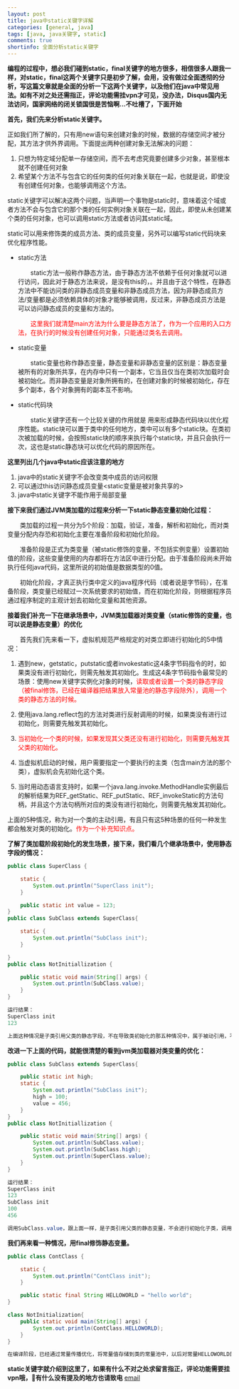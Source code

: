 ```yaml
---
layout: post
title: java中static关键字详解
categories: [general, java]
tags: [java, java关键字, static]
comments: true
shortinfo: 全面分析static关键字
---
```


**编程的过程中，想必我们碰到static，final关键字的地方很多，相信很多人跟我一样，对static，final这两个关键字只是初步了解，会用，没有做过全面透彻的分析，写这篇文章就是全面的分析一下这两个关键字，以及他们在java中常见用法。如有不对之处还需指正，评论功能需挂vpn才可见，没办法，Disqus国内无法访问，国家网络的闭关锁国很是苦恼啊...不吐槽了，下面开始**

**首先，我们先来分析static关键字。**

正如我们所了解的，只有用new语句来创建对象的时候，数据的存储空间才被分配，其方法才供外界调用。下面提出两种创建对象无法解决的问题：
  1. 只想为特定域分配单一存储空间，而不去考虑究竟要创建多少对象，甚至根本就不创建任何对象
  2. 希望某个方法不与包含它的任何类的任何对象关联在一起，也就是说，即使没有创建任何对象，也能够调用这个方法。

static关键字可以解决这两个问题，当声明一个事物是static时，意味着这个域或者方法不会与包含它的那个类的任何实例对象关联在一起，因此，即使从未创建某个类的任何对象，也可以调用static方法或者访问其static域。

static可以用来修饰类的成员方法、类的成员变量，另外可以编写static代码块来优化程序性能。

+ static方法

  &emsp;&emsp;static方法一般称作静态方法，由于静态方法不依赖于任何对象就可以进行访问，因此对于静态方法来说，是没有this的，。并且由于这个特性，在静态方法中不能访问类的非静态成员变量和非静态成员方法，因为非静态成员方法/变量都是必须依赖具体的对象才能够被调用，反过来，非静态成员方法是可以访问静态成员的变量和方法的。

  <font color="red">&emsp;&emsp;这里我们就清楚main方法为什么要是静态方法了，作为一个应用的入口方法，在执行的时候没有创建任何对象，只能通过类名去调用。</font>
+ static变量

  &emsp;&emsp;static变量也称作静态变量，静态变量和非静态变量的区别是：静态变量被所有的对象所共享，在内存中只有一个副本，它当且仅当在类初次加载时会被初始化。而非静态变量是对象所拥有的，在创建对象的时候被初始化，存在多个副本，各个对象拥有的副本互不影响。
+ static代码块

  &emsp;&emsp;static关键字还有一个比较关键的作用就是 用来形成静态代码块以优化程序性能。static块可以置于类中的任何地方，类中可以有多个static块。在类初次被加载的时候，会按照static块的顺序来执行每个static块，并且只会执行一次，这也是static静态块可以优化代码的原因所在。

**这里列出几个java中static应该注意的地方**

1. java中的static关键字不会改变类中成员的访问权限
2. 可以通过this访问静态成员变量<static变量是被对象共享的>
3. java中static关键字不能作用于局部变量  

**接下来我们通过JVM类加载的过程来分析一下static静态变量初始化过程：**

&emsp;&emsp;类加载的过程一共分为5个阶段：加载，验证，准备，解析和初始化，而对类变量分配内存恐和初始化主要在准备阶段和初始化阶段。

&emsp;&emsp;准备阶段是正式为类变量（被static修饰的变量，不包括实例变量）设置初始值的阶段，这些变量使用的内存都将在方法区中进行分配。由于准备阶段尚未开始执行任何java代码，这里所说的初始值是数据类型的0值。

&emsp;&emsp;初始化阶段，才真正执行类中定义的java程序代码（或者说是字节码），在准备阶段，类变量已经赋过一次系统要求的初始值，而在初始化阶段，则根据程序员通过程序制定的主观计划去初始化变量和其他资源。

**接着我们补充一下在继承场景中，JVM类加载器对类变量（static修饰的变量，也可以说是静态变量）的优化**

&emsp;&emsp;首先我们先来看一下，虚拟机规范严格规定的对类立即进行初始化的5中情况：
1. 遇到new，getstatic，putstatic或者invokestatic这4条字节码指令的时，如果类没有进行初始化，则需先触发其初始化。生成这4条字节码指令最常见的场景：使用new关键字实例化对象的时候，<font color="red">读取或者设置一个类的静态字段（被final修饰，已经在编译器把结果放入常量池的静态字段除外），调用一个类的静态方法的时候。</font>

2. 使用java.lang.reflect包的方法对类进行反射调用的时候，如果类没有进行过初始化，则需要先触发其初始化。

3. <font color="red">当初始化一个类的时候，如果发现其父类还没有进行初始化，则需要先触发其父类的初始化。</font>

4. 当虚拟机启动的时候，用户需要指定一个要执行的主类（包含main方法的那个类），虚拟机会先初始化这个类。

5. 当时用动态语言支持时，如果一个java.lang.invoke.MethodHandle实例最后的解析结果为REF_getStatic、REF_putStatic、REF_invokeStatic的方法句柄，并且这个方法句柄所对应的类没有进行初始化，则需要先触发其初始化。

上面的5种情况，称为对一个类的主动引用，有且只有这5种场景的任何一种发生都会触发对类的初始化。<font color="red">作为一个补充知识点。</font>

**了解了类加载阶段初始化的发生场景，接下来，我们看几个继承场景中，使用静态字段的情况：**


```java
public class SuperClass {

    static {
        System.out.println("SuperClass init");
    }

    public static int value = 123;
}
public class SubClass extends SuperClass{

    static {
        System.out.println("SubClass init");
    }

}
public class NotInitiallization {

    public static void main(String[] args) {
        System.out.println(SubClass.value);
    }
}

运行结果：
SuperClass init
123

上面这种情况是子类引用父类的静态字段，不在导致类初始化的那五种情况中，属于被动引用，不会导致子类初始化。所以没有出现“SubClass init”
```

**改进一下上面的代码，就能很清楚的看到jvm类加载器对类变量的优化：**

```java
public class SubClass extends SuperClass{

    public static int high;
    static {
        System.out.println("SubClass init");
        high = 100;
        value = 456;
    }
}
public class NotInitiallization {

    public static void main(String[] args) {
        System.out.println(SubClass.value);
        System.out.println(SubClass.high);
        System.out.println(SuperClass.value);
    }
}

运行结果：
SuperClass init
123
SubClass init
100
456

调用SubClass.value，跟上面一样，是子类引用父类的静态变量，不会进行初始化子类，调用SubClass.high的时候，初始化子类，执行静态代码块，因为父类的value和子类的value在内存中只有一份，当输出SuperClass.value，一样是456.这就是jvm对静态变量的优化。
```

**我们再来看一种情况，用final修饰静态变量。**

```java
public class ContClass {

    static {
        System.out.println("ContClass init");
    }

    public static final String HELLOWORLD = "hello world";
}

class NotInitialization{
    public static void main(String[] args) {
        System.out.println(ContClass.HELLOWORLD);
    }
}

在编译阶段，已经通过常量传播优化，将常量值存储到类的常量池中，以后对常量HELLOWORLD的引用实际上被转化为ContClass类对自身常量池的引用。也就是说，NotInitialization的Class文件之中并没有ContClass类的符号引用入口。所以，被final的static变量也不会触发类的初始化。
```



**static关键字就介绍到这里了，如果有什么不对之处求留言指正，评论功能需要挂vpn哦，🤨有什么没有提及的地方也请致电**
<a href="mailto:{{ site.author.email }}">email</a>
